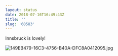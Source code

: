 ```yaml
---
layout: status
date: 2018-07-16T16:49:43Z
title: ''
slug: '60583'
---
```

Innsbruck is lovely!


![149EB479-16C3-4756-B40A-DFC8A0412095.jpg](http://share.hartl.co/micro/149EB479-16C3-4756-B40A-DFC8A0412095.jpg)
